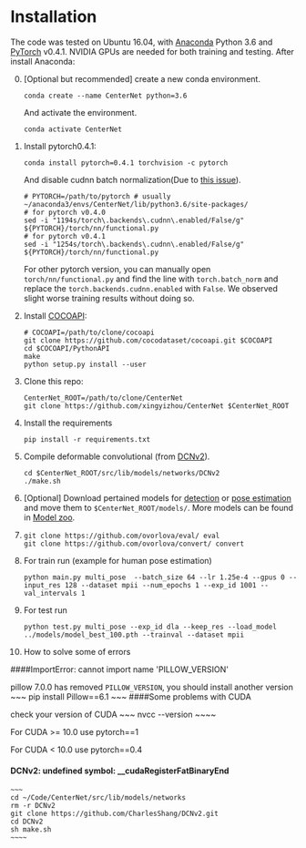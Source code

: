 # Installation


The code was tested on Ubuntu 16.04, with [Anaconda](https://www.anaconda.com/download) Python 3.6 and [PyTorch]((http://pytorch.org/)) v0.4.1. NVIDIA GPUs are needed for both training and testing.
After install Anaconda:

0. [Optional but recommended] create a new conda environment. 

    ~~~
    conda create --name CenterNet python=3.6
    ~~~
    And activate the environment.
    
    ~~~
    conda activate CenterNet
    ~~~

1. Install pytorch0.4.1:

    ~~~
    conda install pytorch=0.4.1 torchvision -c pytorch
    ~~~
    
    And disable cudnn batch normalization(Due to [this issue](https://github.com/xingyizhou/pytorch-pose-hg-3d/issues/16)).
    
     ~~~
    # PYTORCH=/path/to/pytorch # usually ~/anaconda3/envs/CenterNet/lib/python3.6/site-packages/
    # for pytorch v0.4.0
    sed -i "1194s/torch\.backends\.cudnn\.enabled/False/g" ${PYTORCH}/torch/nn/functional.py
    # for pytorch v0.4.1
    sed -i "1254s/torch\.backends\.cudnn\.enabled/False/g" ${PYTORCH}/torch/nn/functional.py
     ~~~
     
     For other pytorch version, you can manually open `torch/nn/functional.py` and find the line with `torch.batch_norm` and replace the `torch.backends.cudnn.enabled` with `False`. We observed slight worse training results without doing so. 
     
2. Install [COCOAPI](https://github.com/cocodataset/cocoapi):

    ~~~
    # COCOAPI=/path/to/clone/cocoapi
    git clone https://github.com/cocodataset/cocoapi.git $COCOAPI
    cd $COCOAPI/PythonAPI
    make
    python setup.py install --user
    ~~~

3. Clone this repo:

    ~~~
    CenterNet_ROOT=/path/to/clone/CenterNet
    git clone https://github.com/xingyizhou/CenterNet $CenterNet_ROOT
    ~~~


4. Install the requirements

    ~~~
    pip install -r requirements.txt
    ~~~
    
    
5. Compile deformable convolutional (from [DCNv2](https://github.com/CharlesShang/DCNv2/tree/pytorch_0.4)).

    ~~~
    cd $CenterNet_ROOT/src/lib/models/networks/DCNv2
    ./make.sh
    ~~~

6. [Optional] Download pertained models for [detection]() or [pose estimation]() and move them to `$CenterNet_ROOT/models/`. More models can be found in [Model zoo](MODEL_ZOO.md).

7. 
    ~~~
    git clone https://github.com/ovorlova/eval/ eval
    git clone https://github.com/ovorlova/convert/ convert
    ~~~
    

8. For train run (example for human pose estimation)

    ~~~
    python main.py multi_pose  --batch_size 64 --lr 1.25e-4 --gpus 0 --input_res 128 --dataset mpii --num_epochs 1 --exp_id 1001 --val_intervals 1
    ~~~

9. For test run

    ~~~
    python test.py multi_pose --exp_id dla --keep_res --load_model ../models/model_best_100.pth --trainval --dataset mpii
    ~~~


10. How to solve some of errors

####ImportError: cannot import name 'PILLOW_VERSION'

pillow 7.0.0 has removed `PILLOW_VERSION`, you should install another version
    ~~~
    pip install Pillow==6.1
    ~~~
####Some problems with CUDA

check your version of CUDA
    ~~~
    nvcc --version
    ~~~~

For CUDA >= 10.0 use pytorch==1

For CUDA < 10.0 use pytorch==0.4 

####  DCNv2: undefined symbol: __cudaRegisterFatBinaryEnd

    ~~~
    cd ~/Code/CenterNet/src/lib/models/networks
    rm -r DCNv2
    git clone https://github.com/CharlesShang/DCNv2.git
    cd DCNv2
    sh make.sh
    ~~~~


